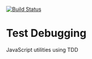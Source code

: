 [![Build Status](https://travis-ci.org/omokolataiwo/test-debugging.svg?branch=master)](https://travis-ci.org/omokolataiwo/test-debugging)

# Test Debugging

JavaScript utilities using TDD
